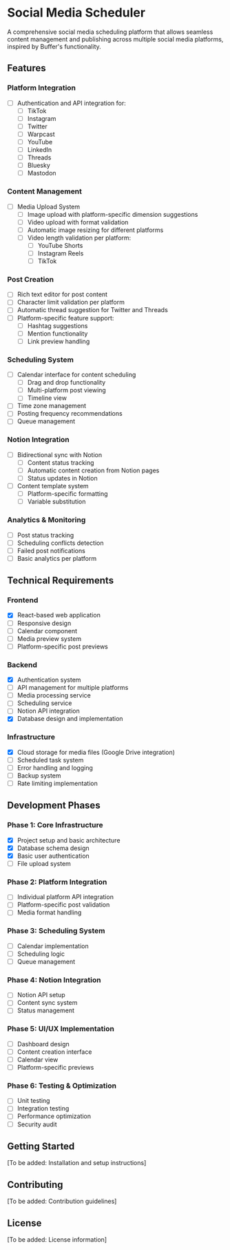 # Social Media Scheduler

A comprehensive social media scheduling platform that allows seamless content management and publishing across multiple social media platforms, inspired by Buffer's functionality.

## Features

### Platform Integration
- [ ] Authentication and API integration for:
  - [ ] TikTok
  - [ ] Instagram
  - [ ] Twitter
  - [ ] Warpcast
  - [ ] YouTube
  - [ ] LinkedIn
  - [ ] Threads
  - [ ] Bluesky
  - [ ] Mastodon

### Content Management
- [ ] Media Upload System
  - [ ] Image upload with platform-specific dimension suggestions
  - [ ] Video upload with format validation
  - [ ] Automatic image resizing for different platforms
  - [ ] Video length validation per platform:
    - [ ] YouTube Shorts
    - [ ] Instagram Reels
    - [ ] TikTok

### Post Creation
- [ ] Rich text editor for post content
- [ ] Character limit validation per platform
- [ ] Automatic thread suggestion for Twitter and Threads
- [ ] Platform-specific feature support:
  - [ ] Hashtag suggestions
  - [ ] Mention functionality
  - [ ] Link preview handling

### Scheduling System
- [ ] Calendar interface for content scheduling
  - [ ] Drag and drop functionality
  - [ ] Multi-platform post viewing
  - [ ] Timeline view
- [ ] Time zone management
- [ ] Posting frequency recommendations
- [ ] Queue management

### Notion Integration
- [ ] Bidirectional sync with Notion
  - [ ] Content status tracking
  - [ ] Automatic content creation from Notion pages
  - [ ] Status updates in Notion
- [ ] Content template system
  - [ ] Platform-specific formatting
  - [ ] Variable substitution

### Analytics & Monitoring
- [ ] Post status tracking
- [ ] Scheduling conflicts detection
- [ ] Failed post notifications
- [ ] Basic analytics per platform

## Technical Requirements

### Frontend
- [x] React-based web application
- [ ] Responsive design
- [ ] Calendar component
- [ ] Media preview system
- [ ] Platform-specific post previews

### Backend
- [x] Authentication system
- [ ] API management for multiple platforms
- [ ] Media processing service
- [ ] Scheduling service
- [ ] Notion API integration
- [x] Database design and implementation

### Infrastructure
- [x] Cloud storage for media files (Google Drive integration)
- [ ] Scheduled task system
- [ ] Error handling and logging
- [ ] Backup system
- [ ] Rate limiting implementation

## Development Phases

### Phase 1: Core Infrastructure
- [x] Project setup and basic architecture
- [x] Database schema design
- [x] Basic user authentication
- [ ] File upload system

### Phase 2: Platform Integration
- [ ] Individual platform API integration
- [ ] Platform-specific post validation
- [ ] Media format handling

### Phase 3: Scheduling System
- [ ] Calendar implementation
- [ ] Scheduling logic
- [ ] Queue management

### Phase 4: Notion Integration
- [ ] Notion API setup
- [ ] Content sync system
- [ ] Status management

### Phase 5: UI/UX Implementation
- [ ] Dashboard design
- [ ] Content creation interface
- [ ] Calendar view
- [ ] Platform-specific previews

### Phase 6: Testing & Optimization
- [ ] Unit testing
- [ ] Integration testing
- [ ] Performance optimization
- [ ] Security audit

## Getting Started

[To be added: Installation and setup instructions]

## Contributing

[To be added: Contribution guidelines]

## License

[To be added: License information]